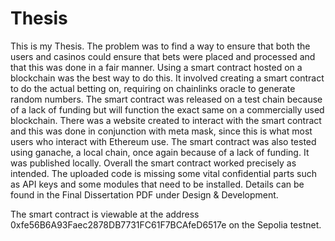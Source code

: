 # Thesis

This is my Thesis. The problem was to find a way to ensure that both the users and casinos could ensure that bets were placed and processed and that this was done in a fair manner. Using a smart contract hosted on a blockchain was the best way to do this. It involved creating a smart contract to do the actual betting on, requiring on chainlinks oracle to generate random numbers. The smart contract was released on a test chain because of a lack of funding but will function the exact same on a commercially used blockchain. There was a website created to interact with the smart contract and this was done in conjunction with meta mask, since this is what most users who interact with Ethereum use. The smart contract was also tested using ganache, a local chain, once again because of a lack of funding. It was published locally. Overall the smart contract worked precisely as intended. The uploaded code is missing some vital confidential parts such as API keys and some modules that need to be installed. Details can be found in the Final Dissertation PDF under Design & Development.

The smart contract is viewable at the address 0xfe56B6A93Faec2878DB7731FC61F7BCAfeD6517e on the Sepolia testnet.
